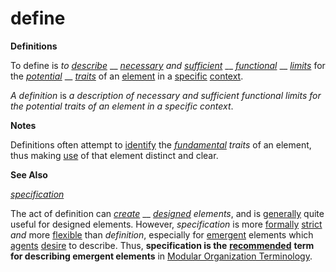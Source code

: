 # define

**Definitions**

To define is _to_ [_describe_](https://github.com/gcassel/Modular-Organization-Terminology/blob/master/terms/describe.md) __ [_necessary_](https://github.com/gcassel/Modular-Organization-Terminology/blob/master/terms/require.md) _and_ [_sufficient_](https://github.com/gcassel/Modular-Organization-Terminology/blob/master/terms/suffice.md) __ [_functional_](https://github.com/gcassel/Modular-Organization-Terminology/blob/master/terms/function.md) __ [_limits_](https://github.com/gcassel/Modular-Organization-Terminology/blob/master/terms/limit.md) for the [_potential_](https://github.com/gcassel/Modular-Organization-Terminology/blob/master/terms/potential.md) __ [_traits_](https://github.com/gcassel/Modular-Organization-Terminology/blob/master/terms/trait.md) of an [element](https://github.com/gcassel/Modular-Organization-Terminology/blob/master/terms/element.md) in a [specific](https://github.com/gcassel/Modular-Organization-Terminology/blob/master/terms/specific.md) [context](https://github.com/gcassel/Modular-Organization-Terminology/blob/master/terms/context.md).

_A definition_ is _a description of necessary and sufficient functional limits for the potential traits of an element in a specific context_.

**Notes**

Definitions often attempt to [identify](https://github.com/gcassel/Modular-Organization-Terminology/blob/master/terms/identify.md) the [_fundamental_](https://github.com/gcassel/Modular-Organization-Terminology/blob/master/terms/base.md) _traits_ of an element, thus making [use](https://github.com/gcassel/Modular-Organization-Terminology/blob/master/terms/use.md) of that element distinct and clear.

**See Also**

[_specification_](https://github.com/gcassel/Modular-Organization-Terminology/blob/master/terms/specification.md)

The act of definition can [_create_](https://github.com/gcassel/Modular-Organization-Terminology/blob/master/terms/create.md) __ [_designed_](https://github.com/gcassel/Modular-Organization-Terminology/blob/master/terms/design.md) _elements_, and is [generally](https://github.com/gcassel/Modular-Organization-Terminology/blob/master/terms/generic.md) quite useful for designed elements. However, _specification_ is more [formally](https://github.com/gcassel/Modular-Organization-Terminology/blob/master/terms/form.md) [strict](https://github.com/gcassel/Modular-Organization-Terminology/blob/master/terms/strict.md) _and_ more [flexible](https://github.com/gcassel/Modular-Organization-Terminology/blob/master/terms/flexible.md) than _definition_, especially for [emergent](https://github.com/gcassel/Modular-Organization-Terminology/blob/master/terms/emergence.md) elements which [agents](https://github.com/gcassel/Modular-Organization-Terminology/blob/master/terms/agent.md) [desire](https://github.com/gcassel/Modular-Organization-Terminology/blob/master/terms/goal.md) to describe. Thus, **specification is the** [**recommended**](https://github.com/gcassel/Modular-Organization-Terminology/blob/master/terms/recommend.md) **term for describing emergent elements** in [Modular Organization Terminology](https://github.com/gcassel/Modular-Organization-Terminology/).
